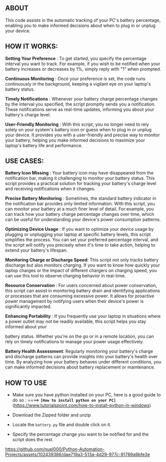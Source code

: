 ## ABOUT 
This code assists in the automatic tracking of your PC's battery percentage, enabling you to make informed decisions about when to plug in or unplug your device.

## HOW IT WORKS:

**Setting Your Preference** : To get started, you specify the percentage interval you want to track. For example, if you wish to be notified when your battery increases or decreases by 1%, simply reply with "1" when prompted.

**Continuous Monitoring** : Once your preference is set, the code runs continuously in the background, keeping a vigilant eye on your laptop's battery status.

**Timely Notifications** : Whenever your battery charge percentage changes by the interval you specified, the script promptly sends you a notification. These notifications serve as real-time updates, informing you about your battery's charge level.

**User-Friendly Monitoring** : With this script, you no longer need to rely solely on your system's battery icon or guess when to plug in or unplug your device. It provides you with a user-friendly and precise way to monitor your battery, helping you make informed decisions to maximize your laptop's battery life and performance.

## USE CASES:

**Battery Icon Missing** : Your battery icon may have disappeared from the notification bar, making it challenging to monitor your battery status. This script provides a practical solution for tracking your battery's charge level and receiving notifications when it changes.

**Precise Battery Monitoring** : Sometimes, the standard battery indicator in the notification bar provides only limited information. With this script, you can monitor your battery at a much finer level of detail. For example, you can track how your battery charge percentage changes over time, which can be useful for understanding your device's power consumption patterns.

**Optimizing Device Usage** : If you want to optimize your device usage by plugging or unplugging your laptop at specific battery levels, this script simplifies the process. You can set your preferred percentage interval, and the script will notify you precisely when it's time to take action, helping to extend your battery's lifespan.

**Monitoring Charge or Discharge Speed**: This script not only tracks battery discharge but also monitors charging. If you want to know how quickly your laptop charges or the impact of different chargers on charging speed, you can use this tool to observe charging behavior in real-time.

**Resource Conservation** : For users concerned about power conservation, this script can assist in monitoring battery drain and identifying applications or processes that are consuming excessive power. It allows for proactive power management by notifying users when their device's power is significantly impacted.

**Enhancing Portability** : If you frequently use your laptop in situations where a power outlet may not be readily available, this script helps you stay informed about your


 battery status. Whether you're on the go or in a remote location, you can rely on timely notifications to manage your power usage effectively.

**Battery Health Assessment**: Regularly monitoring your battery's charge and discharge patterns can provide insights into your battery's health over time. By analyzing how your battery behaves under different conditions, you can make informed decisions about battery replacement or maintenance.

## HOW TO USE

- Make sure you have python installed on your PC, here is a good guide to do so : ====> **`[How to install python on your PC]`**(https://www.tutorialspoint.com/how-to-install-python-in-windows)

- Download the Zipped folder and unzip

- Locate the `battery.py` file and double click on it.

- Specify the percentage change you want to be notified for and the script does the rest.

https://github.com/nuel000/Python-Automation-Projects/assets/102439386/dae719a3-513a-4d29-977c-91789a9bfe3e
